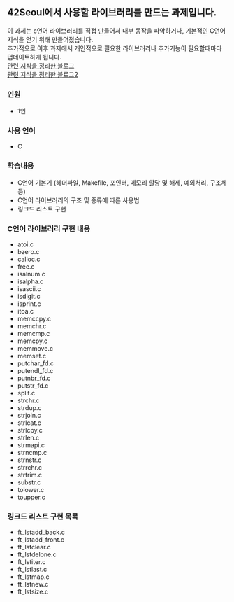 ## 42Seoul에서 사용할 라이브러리를 만드는 과제입니다.<br/>
이 과제는 c언어 라이브러리를 직접 만들어서 내부 동작을 파악하거나, 기본적인 C언어 지식을 얻기 위해 만들어졌습니다.<br/>
추가적으로 이후 과제에서 개인적으로 필요한 라이브러리나 추가기능이 필요할때마다 업데이트하게 됩니다.<br/>
[관련 지식을 정리한 블로그](https://velog.io/@meong9090/series/%EA%B3%B5%EB%B6%80)<br/>
[관련 지식을 정리한 블로그2](https://velog.io/@meong9090?tag=C)

### 인원
- 1인

### 사용 언어
- C


### 학습내용
- C언어 기본기 (헤더파일, Makefile, 포인터, 메모리 할당 및 해제, 예외처리, 구조체 등)
- C언어 라이브러리의 구조 및 종류에 따른 사용법
- 링크드 리스트 구현
### C언어 라이브러리 구현 내용
- atoi.c
- bzero.c
- calloc.c
- free.c
- isalnum.c
- isalpha.c
- isascii.c
- isdigit.c
- isprint.c
- itoa.c
- memccpy.c
- memchr.c
- memcmp.c
- memcpy.c
- memmove.c
- memset.c
- putchar_fd.c
- putendl_fd.c
- putnbr_fd.c
- putstr_fd.c
- split.c
- strchr.c
- strdup.c
- strjoin.c
- strlcat.c
- strlcpy.c
- strlen.c
- strmapi.c
- strncmp.c
- strnstr.c
- strrchr.c
- strtrim.c
- substr.c
- tolower.c
- toupper.c
### 링크드 리스트 구현 목록
- ft_lstadd_back.c
- ft_lstadd_front.c
- ft_lstclear.c
- ft_lstdelone.c
- ft_lstiter.c
- ft_lstlast.c
- ft_lstmap.c
- ft_lstnew.c
- ft_lstsize.c

